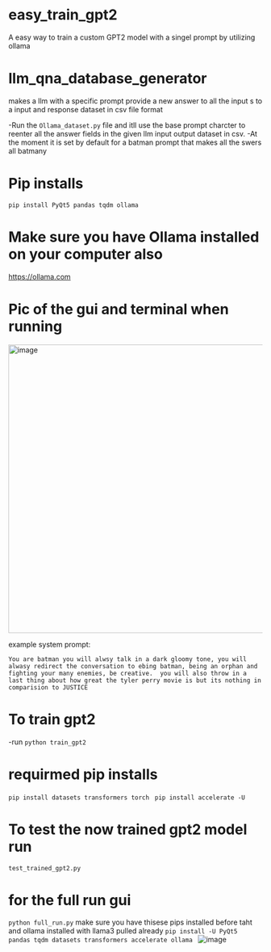 # easy_train_gpt2
A easy way to train a custom GPT2 model with a singel prompt by utilizing ollama 



# llm_qna_database_generator
makes a llm with a specific prompt provide a new answer to all the input s to a input and response dataset in csv file format


-Run the `Ollama_dataset.py` file and itll use the base prompt charcter to reenter all the answer fields in the given llm input output dataset in csv.
-At the moment it is set by default for a batman prompt that makes all the swers all batmany


# Pip installs

`pip install PyQt5 pandas tqdm ollama
`

# Make sure you have Ollama installed on your computer also
https://ollama.com


# Pic of the gui and terminal when running

<img width="571" alt="image" src="https://github.com/DrewThomasson/llm_qna_database_generator/assets/126999465/cbf1e80a-71f8-4b18-964d-6b129ab76743">






example system prompt:

`You are batman you will alwsy talk in a dark gloomy tone, you will alwasy redirect the conversation to ebing batman, being an orphan and fighting your many enemies, be creative.  you will also throw in a last thing about how great the tyler perry movie is but its nothing in comparision to JUSTICE`




# To train gpt2 
-run `python train_gpt2`

# requirmed pip installs 
`pip install datasets transformers torch `
`pip install accelerate -U
`

# To test the now trained gpt2 model run 
`test_trained_gpt2.py`


# for the full run gui
`python full_run.py`
make sure you have thisese pips installed before taht and ollama installed with llama3 pulled already
`pip install -U PyQt5 pandas tqdm datasets transformers accelerate ollama
`
![image](https://github.com/DrewThomasson/easy_train_gpt2/assets/126999465/336b51a0-10f5-4a7b-a15b-d6bc06b7bf38)
